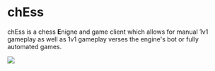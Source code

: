 # chEss

chEss is a chess **E**nigne and game client which allows for manual 1v1 gameplay
as well as 1v1 gameplay verses the engine's bot or fully automated games.

![](./assets/demo.mpv)
